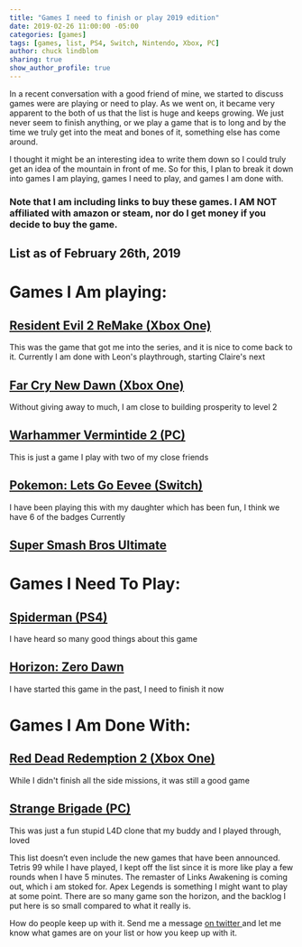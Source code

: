 ```yaml
---
title: "Games I need to finish or play 2019 edition"
date: 2019-02-26 11:00:00 -05:00
categories: [games]
tags: [games, list, PS4, Switch, Nintendo, Xbox, PC]
author: chuck lindblom
sharing: true
show_author_profile: true
---
```


In a recent conversation with a good friend of mine, we started to discuss games were are playing or need to play. As we went on, it became very apparent to the both of us that the list is huge and keeps growing. We just never seem to finish anything, or we play a game that is to long and by the time we truly get into the meat and bones of it, something else has come around.

<!--more-->

I thought it might be an interesting idea to write them down so I could truly get an idea of the mountain in front of me. So for this, I plan to break it down into games I am playing, games I need to play, and games I am done with.

### Note that I am including links to buy these games. I AM NOT affiliated with amazon or steam, nor do I get money if you decide to buy the game. 

## List as of February 26th, 2019

# Games I Am playing:

## <a href="https://www.amazon.com/Resident-Evil-2-Xbox-One-Deluxe/dp/B07DJX3Y3Z/ref=sr_1_3?keywords=resident+evil+2&qid=1551194703&s=gateway&sr=8-3">Resident Evil 2 ReMake (Xbox One) </a>
This was the game that got me into the series, and it is nice to come back to it. Currently I am done with Leon's playthrough, starting Claire's next

## <a href="https://www.amazon.com/Far-Cry-New-Dawn-Digital/dp/B07L4K89Q2/ref=sr_1_2?keywords=far%2Bcry%2Bnew%2Bdawn&qid=1551194740&s=gateway&sr=8-2&th=1">Far Cry New Dawn (Xbox One) </a>
Without giving away to much, I am close to building prosperity to level 2

## <a href="https://store.steampowered.com/app/552500/Warhammer_Vermintide_2/">Warhammer Vermintide 2 (PC) </a>
This is just a game I play with two of my close friends

## <a href="https://www.amazon.com/Pokemon-Lets-Go-Eevee-Switch/dp/B01N7RE3HB/ref=sr_1_1?keywords=pokemon%2Blets%2Bgo%2Beevee%2Bgame&qid=1551194809&s=gateway&sr=8-1&th=1">Pokemon: Lets Go Eevee (Switch) </a>
I have been playing this with my daughter which has been fun, I think we have 6 of the badges Currently

## <a href="https://www.amazon.com/Super-Smash-Bros-Ultimate-Nintendo-Switch/dp/B01N5OKGLH/ref=sr_1_1?crid=1A4BBJXMJAZK5&keywords=super+smash+bros+ultimate&qid=1551194834&s=gateway&sprefix=super+smash+bros+ul%2Caps%2C126&sr=8-1">Super Smash Bros Ultimate </a>

# Games I Need To Play:

## <a href="https://www.amazon.com/Marvels-Spider-Man-PlayStation-4/dp/B01GW8YDLK?th=1">Spiderman (PS4) </a>
I have heard so many good things about this game

## <a href="https://www.amazon.com/Horizon-Zero-Dawn-Complete-playstation-4/dp/B077SBGNXH/ref=sr_1_1?crid=38H1MDCXE6U74&keywords=horizon+zero+dawn&qid=1551195505&s=videogames&sprefix=horizon%2Cvideogames%2C132&sr=1-1">Horizon: Zero Dawn </a>
I have started this game in the past, I need to finish it now

# Games I Am Done With:

## <a href="https://www.amazon.com/Red-Dead-Redemption-2-Xbox-One/dp/B01M275W1G/ref=sr_1_3?crid=31MDAYXHHWT18&keywords=red%2Bdead%2Bredemption%2B2%2Bxbox%2Bone&qid=1551195073&s=gateway&sprefix=red%2Bdead%2B%2Caps%2C184&sr=8-3&th=1">Red Dead Redemption 2 (Xbox One) </a>
While I didn't finish all the side missions, it was still a good game

## <a href="https://store.steampowered.com/app/312670/Strange_Brigade/">Strange Brigade (PC) </a>
This was just a fun stupid L4D clone that my buddy and I played through, loved 

This list doesn’t even include the new games that have been announced. Tetris 99 while I have played, I kept off the list since it is more like play a few rounds when I have 5 minutes. The remaster of Links Awakening is coming out, which i am stoked for. Apex Legends is something I might want to play at some point. There are so many game son the horizon, and the backlog I put here is so small compared to what it really is.

How do people keep up with it. Send me a message <a href="https://twitter.com/lindblomchuck"> on twitter </a> and let me know what games are on your list or how you keep up with it.
